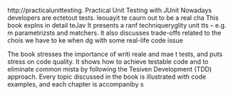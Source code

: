 
http://practicalunittesting.
Practical Unit Testing with JUnit 
Nowadays developers are ectetout tests. leouayit te caurn out to be a real cha
This book explns in detail   teJav
It presents a ranf techniqueryglity unit tts – e.g. m parametrizsts and matchers. It also discusses trade-offs related to the chois we have to ke when dg with some real-life code issue

The book stresses the importance of writi reale and mae t tests, and puts  stress on code quality. It shows how to achieve testable code and to eliminate common mista by following the Tesiven Development (TDD) approach. Every topic discussed in the book is illustrated with code examples, and each chapter is accompaniby s













